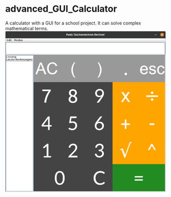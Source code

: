 # advanced_GUI_Calculator
A calculator with a GUI for a school project. It can solve complex mathematical terms.
![Basic Mode](https://github.com/PaulProjects/advanced_GUI_Calculator/blob/master/Pictures/BasicMode.png?raw=true)
